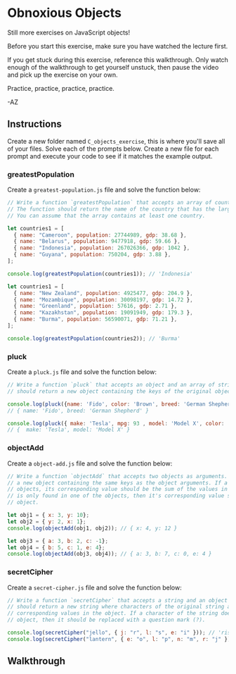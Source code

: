 # Obnoxious Objects

Still more exercises on JavaScript objects!

Before you start this exercise, make sure you have watched the lecture first.

If you get stuck during this exercise, reference this walkthrough. Only watch enough of the
walkthrough to get yourself unstuck, then pause the video and pick up the exercise on your own.

Practice, practice, practice, practice.

-AZ

## Instructions

Create a new folder named `C_objects_exercise`, this is where you'll save all of your files. Solve
each of the prompts below. Create a new file for each prompt and execute your code to see if it
matches the example output.

### greatestPopulation

Create a `greatest-population.js` file and solve the function below:

```js
// Write a function `greatestPopulation` that accepts an array of country objects as an argument.
// The function should return the name of the country that has the largest population.
// You can assume that the array contains at least one country.

let countries1 = [
  { name: "Cameroon", population: 27744989, gdp: 38.68 },
  { name: "Belarus", population: 9477918, gdp: 59.66 },
  { name: "Indonesia", population: 267026366, gdp: 1042 },
  { name: "Guyana", population: 750204, gdp: 3.88 },
];

console.log(greatestPopulation(countries1)); // 'Indonesia'

let countries1 = [
  { name: "New Zealand", population: 4925477, gdp: 204.9 },
  { name: "Mozambique", population: 30098197, gdp: 14.72 },
  { name: "Greenland", population: 57616, gdp: 2.71 },
  { name: "Kazakhstan", population: 19091949, gdp: 179.3 },
  { name: "Burma", population: 56590071, gdp: 71.21 },
];

console.log(greatestPopulation(countries2)); // 'Burma'
```

### pluck

Create a `pluck.js` file and solve the function below:

```js
// Write a function `pluck` that accepts an object and an array of strings as an argument. The function
// should return a new object containing the keys of the original object that are found in the array.

console.log(pluck({name: 'Fido', color: 'Brown', breed: 'German Shepherd'}, ['name', 'breed']));
// { name: 'Fido', breed: 'German Shepherd' }

console.log(pluck({ make: 'Tesla', mpg: 93 , model: 'Model X', color: 'white'  }, ['make', 'model']));
// {  make: 'Tesla', model: 'Model X' }
```

### objectAdd

Create a `object-add.js` file and solve the function below:

```js
// Write a function `objectAdd` that accepts two objects as arguments. The function should return 
// a new object containing the same keys as the object arguments. If a key is found in both
// objects, its corresponding value should be the sum of the values in the object arguments. If a key 
// is only found in one of the objects, then it's corresponding value should be the same as that one 
// object.

let obj1 = { x: 3, y: 10};
let obj2 = { y: 2, x: 1};
console.log(objectAdd(obj1, obj2)); // { x: 4, y: 12 } 

let obj3 = { a: 3, b: 2, c: -1};
let obj4 = { b: 5, c: 1, e: 4};
console.log(objectAdd(obj3, obj4)); // { a: 3, b: 7, c: 0, e: 4 }
```

### secretCipher

Create a `secret-cipher.js` file and solve the function below:

```js
// Write a function `secretCipher` that accepts a string and an object as arguments. The function
// should return a new string where characters of the original string are replaced with their
// corresponding values in the object. If a character of the string does not exist as a key of the
// object, then it should be replaced with a question mark (?).

console.log(secretCipher("jello", { j: "r", l: "s", e: "i" })); // 'riss?'
console.log(secretCipher("lantern", { e: "o", l: "p", n: "m", r: "j" })); // 'p?m?ojm'
```

## Walkthrough

 


